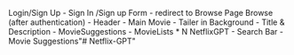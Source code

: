 Login/Sign Up
    - Sign In /Sign up Form
    - redirect to Browse Page
Browse (after authentication)
    - Header
    - Main Movie 
    - Tailer in Background
    - Title & Description
    - MovieSuggestions
    - MovieLists * N
NetflixGPT
    - Search Bar
    - Movie Suggestions"# Netflix-GPT" 
